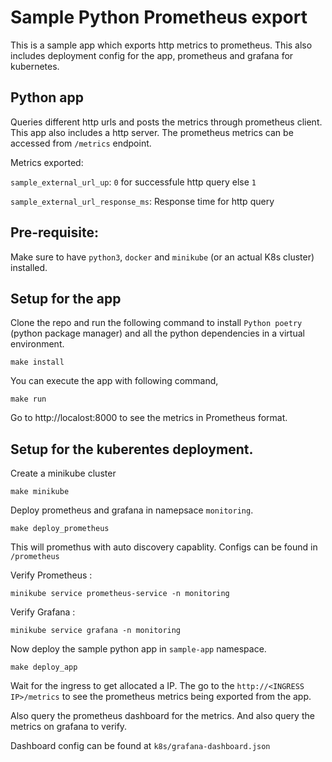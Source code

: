 # Sample Python Prometheus export

This is a sample app which exports http metrics to prometheus. This also includes deployment config for the app, prometheus and grafana for kubernetes. 
## Python app

Queries different http urls and posts the metrics through prometheus client. This app also includes a http server. The prometheus metrics can be accessed from `/metrics` endpoint. 

Metrics exported: 

`sample_external_url_up`: `0` for successfule http query else `1`

`sample_external_url_response_ms`: Response time for http query


## Pre-requisite:
Make sure to have `python3`, `docker` and `minikube` (or an actual K8s cluster) installed. 

## Setup for the app


Clone the repo and run the following command to install `Python poetry` (python package manager) and all the python dependencies in a virtual environment. 

```
make install
```

You can execute the app with following command,
```
make run
```
Go to http://localost:8000 to see the metrics in Prometheus format. 

## Setup for the kuberentes deployment.

Create a minikube cluster 
```
make minikube
```

Deploy prometheus and grafana in namepsace `monitoring`. 
```
make deploy_prometheus
```
This will promethus with auto discovery capablity. Configs can be found in `/prometheus`

Verify Prometheus : 
```
minikube service prometheus-service -n monitoring
```
Verify Grafana :
```
minikube service grafana -n monitoring
```

Now deploy the sample python app in `sample-app` namespace. 

```
make deploy_app
```

Wait for the ingress to get allocated a IP. The go to the `http://<INGRESS IP>/metrics` to see the prometheus metrics being exported from the app. 

Also query the prometheus dashboard for the metrics. And also query the metrics on grafana to verify.

Dashboard config can be found at `k8s/grafana-dashboard.json`